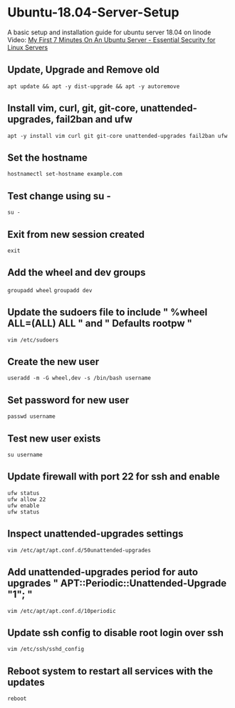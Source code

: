 # Ubuntu-18.04-Server-Setup
A basic setup and installation guide for ubuntu server 18.04 on linode<br>
Video: [My First 7 Minutes On An Ubuntu Server - Essential Security for Linux Servers](https://www.youtube.com/watch?v=KjuSf_aPYFg)

## Update, Upgrade and Remove old
`apt update && apt -y dist-upgrade && apt -y autoremove`
## Install vim, curl, git, git-core, unattended-upgrades, fail2ban and ufw
`apt -y install vim curl git git-core unattended-upgrades fail2ban ufw`
## Set the hostname
`hostnamectl set-hostname example.com`
## Test change using su -
`su -`
## Exit from new session created
`exit`
## Add the wheel and dev groups
`groupadd wheel`
`groupadd dev`
## Update the sudoers file to include " %wheel ALL=(ALL) ALL " and " Defaults rootpw "
`vim /etc/sudoers`
## Create the new user
`useradd -m -G wheel,dev -s /bin/bash username`
## Set password for new user
`passwd username`
## Test new user exists
`su username`
## Update firewall with port 22 for ssh and enable
```
ufw status
ufw allow 22
ufw enable
ufw status
```
## Inspect unattended-upgrades settings
`vim /etc/apt/apt.conf.d/50unattended-upgrades`
## Add unattended-upgrades period for auto upgrades " APT::Periodic::Unattended-Upgrade "1"; "
`vim /etc/apt/apt.conf.d/10periodic`
## Update ssh config to disable root login over ssh
`vim /etc/ssh/sshd_config`
## Reboot system to restart all services with the updates
`reboot`
